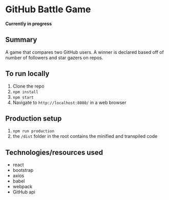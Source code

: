 # GitHub Battle Game

**Currently in progress**

## Summary
A game that compares two GitHub users.
A winner is declared based off of number of followers and star gazers on repos.

## To run locally
1. Clone the repo
2. `npm install`
3. `npm start`
4. Navigate to `http://localhost:8080/` in a web browser

## Production setup
1. `npm run production`
2. the `/dist` folder in the root contains the minified and transpiled code

## Technologies/resources used
- react
- bootstrap
- axios
- babel
- webpack
- GitHub api

